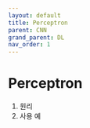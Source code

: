 ```yaml
---
layout: default
title: Perceptron
parent: CNN
grand_parent: DL
nav_order: 1
---
```


# Perceptron
1. 원리
2. 사용 예